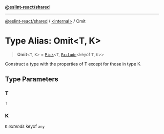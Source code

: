 [**@eslint-react/shared**](../../README.md)

***

[@eslint-react/shared](../../README.md) / [\<internal\>](../README.md) / Omit

# Type Alias: Omit\<T, K\>

> **Omit**\<`T`, `K`\> = [`Pick`](Pick.md)\<`T`, [`Exclude`](Exclude.md)\<keyof `T`, `K`\>\>

Construct a type with the properties of T except for those in type K.

## Type Parameters

### T

`T`

### K

`K` *extends* keyof `any`
